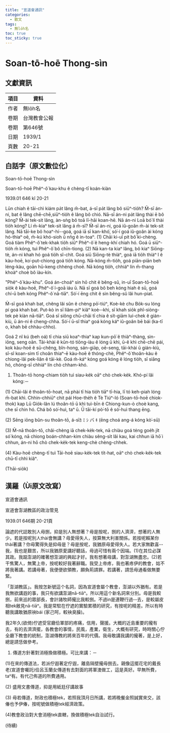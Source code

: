 ```yaml
---
title: "宣道會通訊"
categories:
  - 散文
tags:
  - 無lo̍h名
toc: true
toc_sticky: true
---
```


# Soan-tō-hoē Thong-sìn

## 文獻資訊

| 項目 | 資料 |
|---|---|
| 作者 | 無lo̍h名 |
| 卷期 | 台灣教會公報 |
| 卷期 | 第646號 |
| 日期 | 1939/1 |
| 頁數 | 20-21 |

## 白話字（原文數位化）

Soan-tō-hoē Thong-sìn

Soan-tō-hoē Phêⁿ-ô͘ kau-khu ê chèng-tī koán-kiàn

1939.01 646 kî 20-21

Lūn chiah ê tāi-chì kiám pa̍t lâng m̄-bat, á-sī pa̍t lâng bô siūⁿ-tio̍h? M̄-sī án-ni, bat ê lâng chē-chē,siūⁿ-tio̍h ê lâng bô chió. Nā-sī án-ni pa̍t lâng thài ē bô kóng? M̄-ài tek-sit lâng, àn-sǹg bô toā lī-hāi koan-hē. Nā án-ni Loā bó͘ lí thài tio̍h kóng? Lí m̄-kiaⁿ tek-sit lâng á m̄-sī? M̄-sī án-ni, goá iû-goân m̄-ài tek-sit lâng. Nā tāi-ke bô hoaⁿ-hí--goá, goá iā sī kan-khó͘, só͘-í goá iû-goân ài kóng hó-thiaⁿ oē, m̄-kú khó-sioh ū nn̄g ê in-toaⁿ. (1) Chāi ki-uī pit bô͘ ki-chèng. Goá tiàm Phêⁿ-ô͘ tek-khak tio̍h siūⁿ Phêⁿ-ô͘ ê heng-khí chiah hó. Goá ū siūⁿ-tio̍h m̄ kóng, tuì Phêⁿ-ô͘ bô chīn-tiong. (2) Nā kan-ta kiaⁿ lâng, bô kiaⁿ Siōng-tè, án-ni khah hó goá tio̍h sî-chit. Goá siū Siōng-tè thiàⁿ, goá iā tio̍h thiàⁿ I ê kàu-hoē, ko͘-put-chiong goá tio̍h kóng. Nā-kóng m̄-tio̍h, goá piān-piān beh léng-kàu, goān hū-keng chhéng choē. Nā kóng tio̍h, chhiáⁿ lín m̄-thang khoàⁿ choè bô iàu-kín.

"Phêⁿ-ô͘ kàu-khu". Goá án-choáⁿ sin hō chit ê bêng-sû, in-uī Soan-tō-hoē sio̍k ê kàu-hoē, Phêⁿ-ô͘ í-goā iáu ū. Nā sī goá bô beh kóng hiah ê sū, goá chí-ū beh kóng Phêⁿ-ô͘ nā-tiāⁿ. Só͘-í ēng chit ê sin bêng-sû lâi hun-piat.

M̄-sī goá khah bat, chêng lâi sûn ê chèng pō͘-tiúⁿ, Koè-kè chu Bo̍k-su lóng pí goá khah bat. Put-kò in sī liâm-piⁿ kiâⁿ koè--khì, sī khah sio̍k phî-siòng-tek pè kiàn nā-tiāⁿ. Goá sī siông chū-chāi tī chia ê si̍t-giām luí-chek ê gián-kiù, ū án-ni ê cheng-chha. Só͘-í ū-sî thiaⁿ goá kóng káⁿ iû-goân bē bái (ka-tī o, khah bē chhàu-chho).

Goá 2 nî kú (beh oá) tī chia siū koaⁿ-thiaⁿ kap kun-pō͘ ê thiàⁿ-thàng, sìn-iōng, seng oān. Tāi-khài ê kūn-tó tiōng-iàu ê lóng ū khì, ū-ê khì chē-chē pái, kok kàu-hoē ê sū-chêng, bîn-hong, sán-gia̍p, oē-seng, tāi-khài ū gián-kiù, sî-sî koan-sim tī choân thiaⁿ-ē kàu-hoē ê thóng-chè, Phêⁿ-ô͘ thoân-kàu ê chiong-lâi pek-liân ê tāi-kè. Goá m̄-káⁿ kóng goá kóng ê lóng tio̍h, sī siāng hó, chóng-sī chhiáⁿ lín chò chham-khó.

1. Thoân-tō hong-chiam tio̍h tuì siau-ke̍k oāⁿ chò chek-ke̍k. Khó-pí lâi kóng:－

(1) Chāi-lâi ê thoân-tō-hoat, nā phài tī hia tio̍h tiāⁿ tī-hia, lī tó keh-piah lóng m̄-bat khì. Chhin-chhiūⁿ chit pái Hoe-the̍h ê Tè Tiúⁿ-ló (Soan-tō-hoē chiok-thok) kap Lū Gio̍k-lân lú thoân-tō ū khì tuì-bīn ê Chiong-kun-ò choè kang, che sī chin hó. Chá bô só͘-huì, taⁿ ū. Ū tāi-kí pò͘-tō ê só͘-huì thang ēng.

(2) Sēng iōng bûn-su thoân-tō, á-sīｶ ﾐ ｼ バ ｷ (ēng choá ang-á kóng kò͘-sū)

(3) M̄-nā thoân-tō, châi-chèng iā chek-ke̍k-tek, nā chiàu goá téng goe̍h ji̍t só͘ kóng, nā chiong boán-chhan-kim chiàu sêng-si̍t lâi kau, kai chhun iā hō͘ i chhun, án-ni hō chò chek-ke̍k-tek keng-chè chèng-chhek.

(4) Kàu-hoē chèng-tī tuì Tāi-hoē siau-ke̍k-tek ti̍t-hat, oāⁿ chò chek-ke̍k-tek chū-tī chhì kiâⁿ.

(Thāi-sio̍k)

## 漢羅（Ùi原文改寫）

宣道會通訊

宣道會澎湖教區的政治管見

1939.01 646期 20-21頁

論遮的代誌敢別人毋捌，抑是別人無想著？毋是按呢，捌的人濟濟，想著的人無少。若是按呢別人thài會無講？毋愛得失人，按算無大利害關係。若按呢賴某你thài著講？你毋驚得失是抑毋是？毋是按呢，我猶原毋愛得失人。若大家無歡喜--我，我也是艱苦，所以我猶原愛講好聽話，毋過可惜有兩个因端。(1)在其位必謀其政。我踮澎湖的確著想澎湖的興起才好。我有想著毋講，對澎湖無盡忠。(2)若干焦驚人，無驚上帝，按呢較好我著辭職。我受上帝疼，我也著疼伊的教會，姑不將我著講。若講毋著，我便便欲領教，願負荊請罪。若講著，請恁毋通看做無要緊。

「澎湖教區」。我按怎新號這个名詞，因為宣道會屬个教會，澎湖以外猶有。若是我無欲講遐的事，我只有欲講澎湖nā-tiāⁿ。所以用這个新名詞來分別。毋是我較捌，前來巡的眾部長，會計諸牧師攏比我較捌。不過in是連鞭行過--去，是較屬皮相tek敝見nā-tiāⁿ。我是常駐在佇遮的實驗累積的研究，有按呢的精差。所以有時聽我講敢猶原袂bái (家己呵，較袂臭臊)。

我2年久(欲倚)佇遮受官廳佮軍部的疼痛，信用，聲援。大概的近島重要的攏有去，有的去濟濟擺，各教會的事情，民風，產業，衛生，大概有研究，時時關心佇全廳下教會的統制，澎湖傳教的將來百年的代價。我毋敢講我講的攏著，是上好，總是請恁做參考。

1. 傳道方針著對消極換做積極。可比來講：－

(1)在來的傳道法，若派佇遐著定佇遐，離島隔壁攏毋捌去。親像這擺花宅的戴長老(宣道會囑託)佮呂玉蘭女傳道有去對面的將軍澳做工，這是真好。早無所費， taⁿ有。有代己佈道的所費通用。

(2) 盛用文書傳道，抑是用紙尪仔講故事

(3) 毋若傳道，財政也積極tek，若照我頂月日所講，若將晚餐金照誠實來交，該偆也予伊偆，按呢號做積極tek經濟政策。

(4)教會政治對大會消極tek直轄，換做積極tek自治試行。

(待續)
